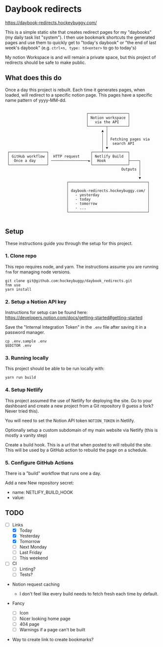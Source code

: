 # Daybook redirects

https://daybook-redirects.hockeybuggy.com/

This is a simple static site that creates redirect pages for my "daybooks" (my
daily task list "system"). I then use bookmark shortcuts the generated pages
and use them to quickly get to "today's daybook" or "the end of last week's
daybook" (e.g. `ctrl+n, type: td<enter>` to go to today's) 

My notion Workspace is and will remain a private
space, but this project of redirects should be safe to make public.


## What does this do

Once a day this project is rebuilt. Each time it generates pages, when
loaded, will redirect to a specific notion page. This pages have a
specific name pattern of yyyy-MM-dd.

```

                                     ┌──────────────────┐
                                     │ Notion workspace │
                                     │   via the API    │
                                     └────────┬─────────┘
                                            ▲ │
                                            │ │
                                            │ │ Fetching pages via
                                            │ │  search API
                                            │ ▼
 ┌─────────────────┐                   ┌────┴───────────┐
 │ GitHub workflow │  HTTP request     │ Netlify Build  │
 │  Once a day     │ ─────────────────►│  Hook          ├────┐
 └─────────────────┘                   └────────────────┘    │
                                                     Outputs │
                                                             │
                                                             ▼
                            ┌────────────────────────────────────┐
                            │                                    │
                            │ daybook-redirects.hockeybuggy.com/ │
                            │   - yesterday                      │
                            │   - today                          │
                            │   - tomorrow                       │
                            │   - ...                            │
                            └────────────────────────────────────┘


```


## Setup

These instructions guide you through the setup for this project.

### 1. Clone repo

This repo requires node, and yarn. The instructions assume you are running
`fnm` for managing node versions.

```
git clone git@github.com:hockeybuggy/daybook_redirects.git
fnm use
yarn install
```


### 2. Setup a Notion API key

Instructions for setup can be found here:
https://developers.notion.com/docs/getting-started#getting-started

Save the "Internal Integration Token" in the `.env` file after saving it in a
password manager.

```
cp .env.sample .env
$EDITOR .env
```


### 3. Running locally

This project should be able to be run locally with:

```
yarn run build
```


### 4. Setup Netlify

This project assumed the use of Netlify for deploying the site. Go to your
dashboard and create a new project from a Git repository (I guess a fork? Never
tried this).

You will need to set the Notion API token `NOTION_TOKEN` in Netlify.

Optionally setup a custom subdomain of my main website via Netlify (this is
mostly a vanity step)

Create a build hook. This is a url that when posted to will rebuild the site.
This will be used by a GitHub action to rebuild the page on a schedule.


### 5. Configure GitHub Actions

There is a "build" workflow that runs one a day.

Add a new New repository secret:
  - name: NETLIFY_BUILD_HOOK
  - value: <build hook url>



## TODO

- [ ] Links
  - [X] Today
  - [X] Yesterday
  - [X] Tomorrow
  - [ ] Next Monday
  - [ ] Last Friday
  - [ ] This weekend

- [ ] CI
  - [ ] Linting?
  - [ ] Tests?

- Notion request caching
  - I don't feel like every build needs to fetch fresh each time by default.

- Fancy
  - [ ] Icon
  - [ ] Nicer looking home page
  - [ ] 404 page
  - [ ] Warnings if a page can't be built

- Way to create link to create bookmarks?
